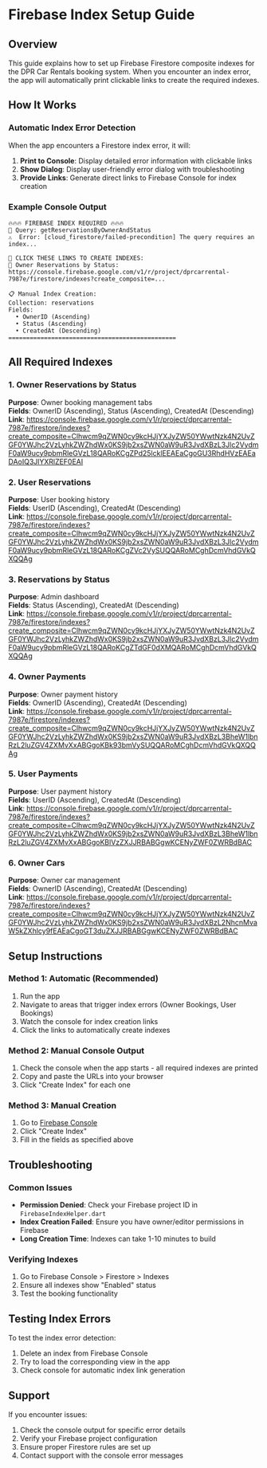# Firebase Index Setup Guide

## Overview
This guide explains how to set up Firebase Firestore composite indexes for the DPR Car Rentals booking system. When you encounter an index error, the app will automatically print clickable links to create the required indexes.

## How It Works

### Automatic Index Error Detection
When the app encounters a Firestore index error, it will:

1. **Print to Console**: Display detailed error information with clickable links
2. **Show Dialog**: Display user-friendly error dialog with troubleshooting
3. **Provide Links**: Generate direct links to Firebase Console for index creation

### Example Console Output
```
🔥🔥🔥 FIREBASE INDEX REQUIRED 🔥🔥🔥
📍 Query: getReservationsByOwnerAndStatus
⚠️  Error: [cloud_firestore/failed-precondition] The query requires an index...

🔗 CLICK THESE LINKS TO CREATE INDEXES:
👤 Owner Reservations by Status:
https://console.firebase.google.com/v1/r/project/dprcarrental-7987e/firestore/indexes?create_composite=...

📋 Manual Index Creation:
Collection: reservations
Fields:
  • OwnerID (Ascending)
  • Status (Ascending)
  • CreatedAt (Descending)
===============================================
```

## All Required Indexes

### 1. Owner Reservations by Status
**Purpose**: Owner booking management tabs  
**Fields**: OwnerID (Ascending), Status (Ascending), CreatedAt (Descending)  
**Link**: https://console.firebase.google.com/v1/r/project/dprcarrental-7987e/firestore/indexes?create_composite=Clhwcm9qZWN0cy9kcHJjYXJyZW50YWwtNzk4N2UvZGF0YWJhc2VzLyhkZWZhdWx0KS9jb2xsZWN0aW9uR3JvdXBzL3Jlc2VydmF0aW9ucy9pbmRleGVzL18QARoKCgZPd25lcklEEAEaCgoGU3RhdHVzEAEaDAoIQ3JlYXRlZEF0EAI

### 2. User Reservations
**Purpose**: User booking history  
**Fields**: UserID (Ascending), CreatedAt (Descending)  
**Link**: https://console.firebase.google.com/v1/r/project/dprcarrental-7987e/firestore/indexes?create_composite=Clhwcm9qZWN0cy9kcHJjYXJyZW50YWwtNzk4N2UvZGF0YWJhc2VzLyhkZWZhdWx0KS9jb2xsZWN0aW9uR3JvdXBzL3Jlc2VydmF0aW9ucy9pbmRleGVzL18QARoKCgZVc2VySUQQARoMCghDcmVhdGVkQXQQAg

### 3. Reservations by Status
**Purpose**: Admin dashboard  
**Fields**: Status (Ascending), CreatedAt (Descending)  
**Link**: https://console.firebase.google.com/v1/r/project/dprcarrental-7987e/firestore/indexes?create_composite=Clhwcm9qZWN0cy9kcHJjYXJyZW50YWwtNzk4N2UvZGF0YWJhc2VzLyhkZWZhdWx0KS9jb2xsZWN0aW9uR3JvdXBzL3Jlc2VydmF0aW9ucy9pbmRleGVzL18QARoKCgZTdGF0dXMQARoMCghDcmVhdGVkQXQQAg

### 4. Owner Payments
**Purpose**: Owner payment history  
**Fields**: OwnerID (Ascending), CreatedAt (Descending)  
**Link**: https://console.firebase.google.com/v1/r/project/dprcarrental-7987e/firestore/indexes?create_composite=Clhwcm9qZWN0cy9kcHJjYXJyZW50YWwtNzk4N2UvZGF0YWJhc2VzLyhkZWZhdWx0KS9jb2xsZWN0aW9uR3JvdXBzL3BheW1lbnRzL2luZGV4ZXMvXxABGgoKBk93bmVySUQQARoMCghDcmVhdGVkQXQQAg

### 5. User Payments
**Purpose**: User payment history  
**Fields**: UserID (Ascending), CreatedAt (Descending)  
**Link**: https://console.firebase.google.com/v1/r/project/dprcarrental-7987e/firestore/indexes?create_composite=Clhwcm9qZWN0cy9kcHJjYXJyZW50YWwtNzk4N2UvZGF0YWJhc2VzLyhkZWZhdWx0KS9jb2xsZWN0aW9uR3JvdXBzL3BheW1lbnRzL2luZGV4ZXMvXxABGgoKBlVzZXJJRBABGgwKCENyZWF0ZWRBdBAC

### 6. Owner Cars
**Purpose**: Owner car management  
**Fields**: OwnerID (Ascending), CreatedAt (Descending)  
**Link**: https://console.firebase.google.com/v1/r/project/dprcarrental-7987e/firestore/indexes?create_composite=Clhwcm9qZWN0cy9kcHJjYXJyZW50YWwtNzk4N2UvZGF0YWJhc2VzLyhkZWZhdWx0KS9jb2xsZWN0aW9uR3JvdXBzL2NhcnMvaW5kZXhlcy9fEAEaCgoGT3duZXJJRBABGgwKCENyZWF0ZWRBdBAC

## Setup Instructions

### Method 1: Automatic (Recommended)
1. Run the app
2. Navigate to areas that trigger index errors (Owner Bookings, User Bookings)
3. Watch the console for index creation links
4. Click the links to automatically create indexes

### Method 2: Manual Console Output
1. Check the console when the app starts - all required indexes are printed
2. Copy and paste the URLs into your browser
3. Click "Create Index" for each one

### Method 3: Manual Creation
1. Go to [Firebase Console](https://console.firebase.google.com/project/dprcarrental-7987e/firestore/indexes)
2. Click "Create Index"
3. Fill in the fields as specified above

## Troubleshooting

### Common Issues
- **Permission Denied**: Check your Firebase project ID in `FirebaseIndexHelper.dart`
- **Index Creation Failed**: Ensure you have owner/editor permissions in Firebase
- **Long Creation Time**: Indexes can take 1-10 minutes to build

### Verifying Indexes
1. Go to Firebase Console > Firestore > Indexes
2. Ensure all indexes show "Enabled" status
3. Test the booking functionality

## Testing Index Errors

To test the index error detection:
1. Delete an index from Firebase Console
2. Try to load the corresponding view in the app
3. Check console for automatic index link generation

## Support

If you encounter issues:
1. Check the console output for specific error details
2. Verify your Firebase project configuration
3. Ensure proper Firestore rules are set up
4. Contact support with the console error messages